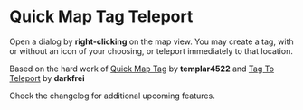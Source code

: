 # Quick Map Tag Teleport

Open a dialog by **right-clicking** on the map view. You may create a tag, with or without an icon of your choosing, or teleport immediately to that location. 

Based on the hard work of [Quick Map Tag](https://mods.factorio.com/mod/QuickMapTag) by **templar4522** and [Tag To Teleport](https://mods.factorio.com/mod/TagToTeleport) by **darkfrei**

Check the changelog for additional upcoming features.